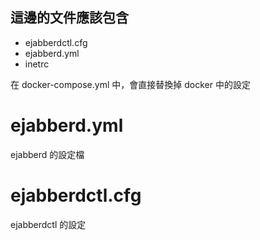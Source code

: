 ## 這邊的文件應該包含

- ejabberdctl.cfg
- ejabberd.yml
- inetrc

在 docker-compose.yml 中，會直接替換掉 docker 中的設定 

# ejabberd.yml

ejabberd 的設定檔


# ejabberdctl.cfg

ejabberdctl 的設定
